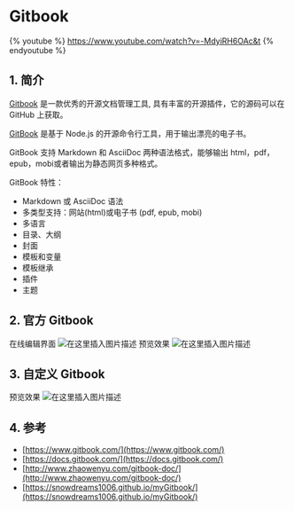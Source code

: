 # Gitbook

{% youtube %}
https://www.youtube.com/watch?v=-MdyiRH6OAc&t
{% endyoutube %}


## 1. 简介
[Gitbook](https://www.gitbook.com/) 是一款优秀的开源文档管理工具, 具有丰富的开源插件，它的源码可以在 GitHub 上获取。

[GitBook](https://www.gitbook.com/) 是基于 Node.js 的开源命令行工具，用于输出漂亮的电子书。

GitBook 支持 Markdown 和 AsciiDoc 两种语法格式，能够输出 html，pdf，epub，mobi或者输出为静态网页多种格式。

GitBook 特性：

- Markdown 或 AsciiDoc 语法
- 多类型支持：网站(html)或电子书 (pdf, epub, mobi)
- 多语言
- 目录、大纲
- 封面
- 模板和变量
- 模板继承
- 插件
- 主题

##  2. 官方 Gitbook

在线编辑界面
![在这里插入图片描述](https://img-blog.csdnimg.cn/f2cbe108d6f74d1faa556c808517e2a4.png#center)
预览效果
![在这里插入图片描述](https://img-blog.csdnimg.cn/c85ebba2f4854af385dcbfb2a035ba41.png)

##  3. 自定义 Gitbook
预览效果
![在这里插入图片描述](https://img-blog.csdnimg.cn/8ab16d8c9873426aa68ec4f73fa7320f.png)

## 4. 参考
- [https://www.gitbook.com/](https://www.gitbook.com/)
- [https://docs.gitbook.com/](https://docs.gitbook.com/)
- [http://www.zhaowenyu.com/gitbook-doc/](http://www.zhaowenyu.com/gitbook-doc/)
- [https://snowdreams1006.github.io/myGitbook/](https://snowdreams1006.github.io/myGitbook/)
